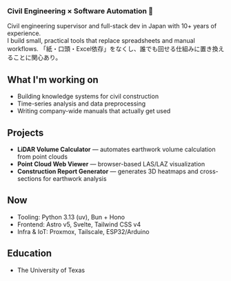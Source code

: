 ### Civil Engineering × Software Automation 👷

Civil engineering supervisor and full-stack dev in Japan with 10+ years of experience.  
I build small, practical tools that replace spreadsheets and manual workflows.
「紙・口頭・Excel依存」をなくし、誰でも回せる仕組みに置き換えることに関心あり。

## What I'm working on
- Building knowledge systems for civil construction
- Time-series analysis and data preprocessing
- Writing company-wide manuals that actually get used

## Projects
- **LiDAR Volume Calculator** — automates earthwork volume calculation from point clouds
- **Point Cloud Web Viewer** — browser-based LAS/LAZ visualization
- **Construction Report Generator** — generates 3D heatmaps and cross-sections for earthwork analysis

## Now
- Tooling: Python 3.13 (uv), Bun + Hono
- Frontend: Astro v5, Svelte, Tailwind CSS v4
- Infra & IoT: Proxmox, Tailscale, ESP32/Arduino

## Education
- The University of Texas


